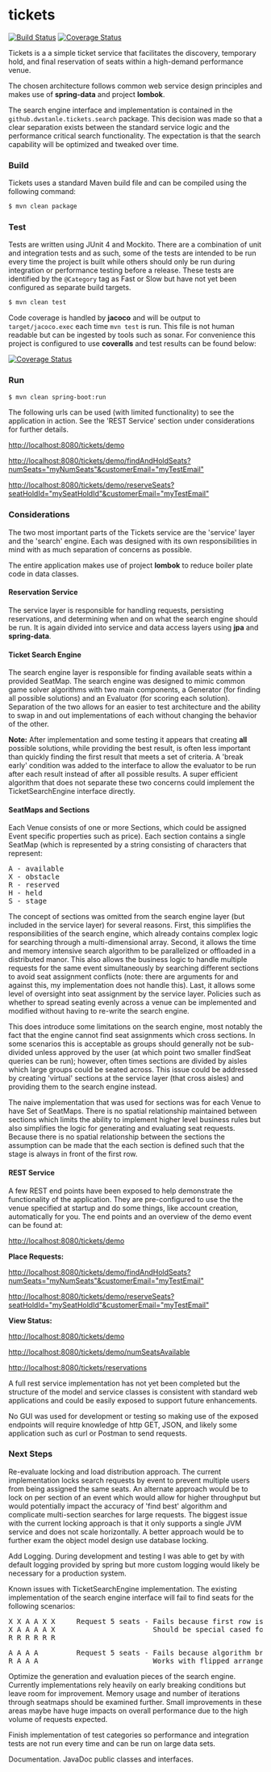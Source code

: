 # tickets

[![Build Status](https://api.travis-ci.com/dwstanley/tickets.svg?branch=develop)](https://travis-ci.com/dwstanley/tickets)
[![Coverage Status](https://coveralls.io/repos/github/dwstanley/tickets/badge.svg?branch=develop)](https://coveralls.io/github/dwstanley/tickets?branch=develop)

Tickets is a a simple ticket service that facilitates the discovery, temporary hold, and final reservation of seats within a high-demand performance venue.

The chosen architecture follows common web service design principles and makes use of **spring-data** and project **lombok**.

The search engine interface and implementation is contained in the `github.dwstanle.tickets.search` package. This decision was made so that a clear separation exists between the standard service logic and the performance critical search functionality. The expectation is that the search capability will be optimized and tweaked over time.

### Build

Tickets uses a standard Maven build file and can be compiled using the following command:

```sh
$ mvn clean package
```

### Test

Tests are written using JUnit 4 and Mockito. There are a combination of unit and integration tests and as such, some of the tests are intended to be run every time the project is built while others should only be run during integration or performance testing before a release. These tests are identified by the `@Category` tag as Fast or Slow but have not yet been configured as separate build targets.

```sh
$ mvn clean test
```

Code coverage is handled by **jacoco** and will be output to `target/jacoco.exec` each time `mvn test` is run. This file is not human readable but can be ingested by tools such as sonar. For convenience this project is configured to use **coveralls** and test results can be found below:

[![Coverage Status](https://coveralls.io/repos/github/dwstanley/tickets/badge.svg?branch=develop)](https://coveralls.io/github/dwstanley/tickets?branch=develop)

### Run

```sh
$ mvn clean spring-boot:run
```

The following urls can be used (with limited functionality) to see the application in action. See the 'REST Service' section under considerations for further details.

<http://localhost:8080/tickets/demo>

<http://localhost:8080/tickets/demo/findAndHoldSeats?numSeats="myNumSeats"&customerEmail="myTestEmail">

<http://localhost:8080/tickets/demo/reserveSeats?seatHoldId="mySeatHoldId"&customerEmail="myTestEmail">

### Considerations

The two most important parts of the Tickets service are the 'service' layer and the 'search' engine. Each was designed with its own responsibilities in mind with as much separation of concerns as possible.

The entire application makes use of project **lombok** to reduce boiler plate code in data classes.

#### Reservation Service

The service layer is responsible for handling requests, persisting reservations, and determining when and on what the search engine should be run. It is again divided into service and data access layers using **jpa** and **spring-data**.

#### Ticket Search Engine

The search engine layer is responsible for finding available seats within a provided SeatMap. The search engine was designed to mimic common game solver algorithms with two main components, a Generator (for finding all possible solutions) and an Evaluator (for scoring each solution). Separation of the two allows for an easier to test architecture and the ability to swap in and out implementations of each without changing the behavior of the other.

**Note:** After implementation and some testing it appears that creating **all** possible solutions, while providing the best result, is often less important than quickly finding the first result that meets a set of criteria. A 'break early' condition was added to the interface to allow the evaluator to be run after each result instead of after all possible results. A super efficient algorithm that does not separate these two concerns could implement the TicketSearchEngine interface directly.

#### SeatMaps and Sections

Each Venue consists of one or more Sections, which could be assigned Event specific properties such as price). Each section contains a single SeatMap (which is represented by a string consisting of characters that represent: 
<pre>
A - available
X - obstacle
R - reserved
H - held 
S - stage
</pre>

The concept of sections was omitted from the search engine layer (but included in the service layer) for several reasons. First, this simplifies the responsibilities of the search engine, which already contains complex logic for searching through a multi-dimensional array. Second, it allows the time and memory intensive search algorithm to be parallelized or offloaded in a distributed manor. This also allows the business logic to handle multiple requests for the same event simultaneously by searching different sections to avoid seat assignment conflicts (note: there are arguments for and against this, my implementation does not handle this). Last, it allows some level of oversight into seat assignment by the service layer. Policies such as whether to spread seating evenly across a venue can be implemented and modified without having to re-write the search engine.

This does introduce some limitations on the search engine, most notably the fact that the engine cannot find seat assignments which cross sections. In some scenarios this is acceptable as groups should generally not be sub-divided unless approved by the user (at which point two smaller findSeat queries can be run); however, often times sections are divided by aisles which large groups could be seated across. This issue could be addressed by creating 'virtual' sections at the service layer (that cross aisles) and providing them to the search engine instead.

The naive implementation that was used for sections was for each Venue to have Set of SeatMaps. There is no spatial relationship maintained between sections which limits the ability to implement higher level business rules but also simplifies the logic for generating and evaluating seat requests. Because there is no spatial relationship between the sections the assumption can be made that the each section is defined such that the stage is always in front of the first row.

#### REST Service

A few REST end points have been exposed to help demonstrate the functionality of the application. They are pre-configured to use the the venue specified at startup and do some things, like account creation, automatically for you. The end points and an overview of the demo event can be found at:

<http://localhost:8080/tickets/demo>

**Place Requests:**

<http://localhost:8080/tickets/demo/findAndHoldSeats?numSeats="myNumSeats"&customerEmail="myTestEmail">

<http://localhost:8080/tickets/demo/reserveSeats?seatHoldId="mySeatHoldId"&customerEmail="myTestEmail">

**View Status:**

<http://localhost:8080/tickets/demo>

<http://localhost:8080/tickets/demo/numSeatsAvailable>

<http://localhost:8080/tickets/reservations>

A full rest service implementation has not yet been completed but the structure of the model and service classes is consistent with standard web applications and could be easily exposed to support future enhancements.

No GUI was used for development or testing so making use of the exposed endpoints will require knowledge of http GET, JSON, and likely some application such as curl or Postman to send requests.

### Next Steps

Re-evaluate locking and load distribution approach. The current implementation locks search requests by event to prevent multiple users from being assigned the same seats. An alternate approach would be to lock on per section of an event which would allow for higher throughput but would potentially impact the accuracy of 'find best' algorithm and complicate multi-section searches for large requests.
The biggest issue with the current locking approach is that it only supports a single JVM service and does not scale horizontally. A better approach would be to further exam the object model design use database locking.

Add Logging. During development and testing I was able to get by with default logging provided by spring but more custom logging would likely be necessary for a production system.

Known issues with TicketSearchEngine implementation. The existing implementation of the search engine interface will fail to find seats for the following scenarios:
<pre>
X X A A X X     Request 5 seats - Fails because first row is less than minimum per row (3).
X A A A A X                       Should be special cased for odd shaped venues.
R R R R R R
</pre>

<pre>
A A A A         Request 5 seats - Fails because algorithm breaks early on second row when filling from left.
R A A A                           Works with flipped arrangement.
</pre>

Optimize the generation and evaluation pieces of the search engine. Currently implementations rely heavily on early breaking conditions but leave room for improvement. Memory usage and number of iterations through seatmaps should be examined further. Small improvements in these areas maybe have huge impacts on overall performance due to the high volume of requests expected.

Finish implementation of test categories so performance and integration tests are not run every time and can be run on large data sets.

Documentation. JavaDoc public classes and interfaces.